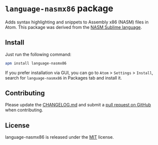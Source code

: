 # `language-nasmx86` package

Adds syntax highlighting and snippets to Assembly x86 (NASM) files in Atom. This package was derived from the [NASM Sublime language](http://github.com/alkhe/Assembly-x86).

## Install

Just run the following command:
```bash
apm install language-nasmx86
```

If you prefer installation via GUI, you can go to `Atom` > `Settings` > `Install`, search for `language-nasmx86` in Packages tab and install it.

## Contributing
Please update the [CHANGELOG.md](https://github.com/thiranger/language-nasmx86/blob/master/CHANGELOG.md) and submit a [pull request on GitHub](https://help.github.com/articles/using-pull-requests) when contributing.

## License
language-nasmx86 is released under the [MIT](https://github.com/thiranger/language-nasmx86/blob/master/LICENSE.md) license.
